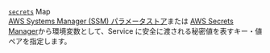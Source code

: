 <div class="separator"></div>

<a id="secrets" href="#secrets" class="field">`secrets`</a> <span class="type">Map</span>  
[AWS Systems Manager (SSM) パラメータストア](https://docs.aws.amazon.com/ja_jp/systems-manager/latest/userguide/systems-manager-parameter-store.html)または [AWS Secrets Manager](https://docs.aws.amazon.com/ja_jp/secretsmanager/latest/userguide/intro.html)から環境変数として、Service に安全に渡される秘密値を表すキー・値ペアを指定します。
